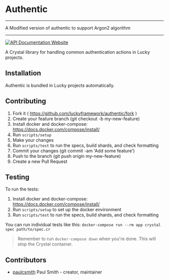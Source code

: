 # Authentic
________________________

A Modified version of authentic to support Argon2 algorithm

________________________

[![API Documentation Website](https://img.shields.io/website?down_color=red&down_message=Offline&label=API%20Documentation&up_message=Online&url=https%3A%2F%2Fluckyframework.github.io%2Fauthentic%2F)](https://luckyframework.github.io/authentic)

A Crystal library for handling common authentication actions in Lucky projects.

## Installation

Authentic is bundled in Lucky projects automatically.

## Contributing

1. Fork it ( https://github.com/luckyframework/authentic/fork )
1. Create your feature branch (git checkout -b my-new-feature)
1. Install docker and docker-compose: https://docs.docker.com/compose/install/
1. Run `scripts/setup`
1. Make your changes
1. Run `scripts/test` to run the specs, build shards, and check formatting
1. Commit your changes (git commit -am 'Add some feature')
1. Push to the branch (git push origin my-new-feature)
1. Create a new Pull Request

## Testing

To run the tests:

1. Install docker and docker-compose: https://docs.docker.com/compose/install/
1. Run `scripts/setup` to set up the docker environment
1. Run `scripts/test` to run the specs, build shards, and check formatting

You can run individual tests like this: `docker-compose run --rm app crystal spec path/to/spec.cr`

> Remember to run `docker-compose down` when you're done. This will stop the
> Crystal container.

## Contributors

- [paulcsmith](https://github.com/paulcsmith) Paul Smith - creator, maintainer
